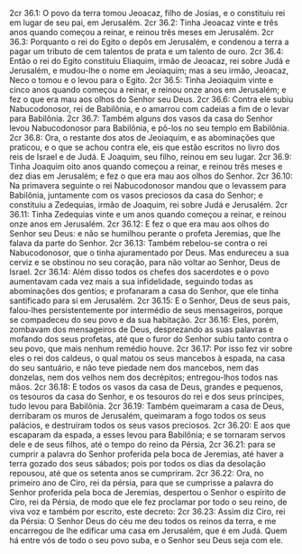 2cr 36.1: O povo da terra tomou Jeoacaz, filho de Josias, e o constituiu rei em lugar de seu pai, em Jerusalém.
2cr 36.2: Tinha Jeoacaz vinte e três anos quando começou a reinar, e reinou três meses em Jerusalém.
2cr 36.3: Porquanto o rei do Egito o depôs em Jerusalém, e condenou a terra a pagar um tributo de cem talentos de prata e um talento de ouro.
2cr 36.4: Então o rei do Egito constituiu Eliaquim, irmão de Jeoacaz, rei sobre Judá e Jerusalém, e mudou-lhe o nome em Jeoiaquim; mas a seu irmão, Jeoacaz, Neco o tomou e o levou para o Egito.
2cr 36.5: Tinha Jeoiaquim vinte e cinco anos quando começou a reinar, e reinou onze anos em Jerusalém; e fez o que era mau aos olhos do Senhor seu Deus.
2cr 36.6: Contra ele subiu Nabucodonosor, rei de Babilônia, e o amarrou com cadeias a fim de o levar para Babilônia.
2cr 36.7: Também alguns dos vasos da casa do Senhor levou Nabucodonosor para Babilônia, e pô-los no seu templo em Babilônia.
2cr 36.8: Ora, o restante dos atos de Jeoiaquim, e as abominações que praticou, e o que se achou contra ele, eis que estão escritos no livro dos reis de Israel e de Judá. E Joaquim, seu filho, reinou em seu lugar.
2cr 36.9: Tinha Joaquim oito anos quando começou a reinar, e reinou três meses e dez dias em Jerusalém; e fez o que era mau aos olhos do Senhor.
2cr 36.10: Na primavera seguinte o rei Nabucodonosor mandou que o levassem para Babilônia, juntamente com os vasos preciosos da casa do Senhor; e constituiu a Zedequias, irmão de Joaquim, rei sobre Judá e Jerusalém.
2cr 36.11: Tinha Zedequias vinte e um anos quando começou a reinar, e reinou onze anos em Jerusalém.
2cr 36.12: E fez o que era mau aos olhos do Senhor seu Deus: e não se humilhou perante o profeta Jeremias, que lhe falava da parte do Senhor.
2cr 36.13: Também rebelou-se contra o rei Nabucodonosor, que o tinha ajuramentado por Deus. Mas endureceu a sua cerviz e se obstinou no seu coração, para não voltar ao Senhor, Deus de Israel.
2cr 36.14: Além disso todos os chefes dos sacerdotes e o povo aumentavam cada vez mais a sua infidelidade, seguindo todas as abominações dos gentios; e profanaram a casa do Senhor, que ele tinha santificado para si em Jerusalém.
2cr 36.15: E o Senhor, Deus de seus pais, falou-lhes persistentemente por intermédio de seus mensageiros, porque se compadeceu do seu povo e da sua habitação.
2cr 36.16: Eles, porém, zombavam dos mensageiros de Deus, desprezando as suas palavras e mofando dos seus profetas, até que o furor do Senhor subiu tanto contra o seu povo, que mais nenhum remédio houve.
2cr 36.17: Por isso fez vir sobre eles o rei dos caldeus, o qual matou os seus mancebos à espada, na casa do seu santuário, e não teve piedade nem dos mancebos, nem das donzelas, nem dos velhos nem dos decrépitos; entregou-lhos todos nas mãos.
2cr 36.18: E todos os vasos da casa de Deus, grandes e pequenos, os tesouros da casa do Senhor, e os tesouros do rei e dos seus príncipes, tudo levou para Babilônia.
2cr 36.19: Também queimaram a casa de Deus, derribaram os muros de Jerusalém, queimaram a fogo todos os seus palácios, e destruíram todos os seus vasos preciosos.
2cr 36.20: E aos que escaparam da espada, a esses levou para Babilônia; e se tornaram servos dele e de seus filhos, até o tempo do reino da Pérsia,
2cr 36.21: para se cumprir a palavra do Senhor proferida pela boca de Jeremias, até haver a terra gozado dos seus sábados; pois por todos os dias da desolação repousou, até que os setenta anos se cumpriram.
2cr 36.22: Ora, no primeiro ano de Ciro, rei da pérsia, para que se cumprisse a palavra do Senhor proferida pela boca de Jeremias, despertou o Senhor o espírito de Ciro, rei da Pérsia, de modo que ele fez proclamar por todo o seu reino, de viva voz e também por escrito, este decreto:
2cr 36.23: Assim diz Ciro, rei da Pérsia: O Senhor Deus do céu me deu todos os reinos da terra, e me encarregou de lhe edificar uma casa em Jerusalém, que é em Judá. Quem há entre vós de todo o seu povo suba, e o Senhor seu Deus seja com ele.
